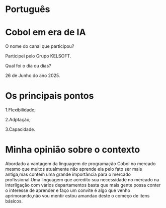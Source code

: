 # Português

# Cobol em era de IA 

O nome do canal que participou?


Participei pelo Grupo KELSOFT.


Qual foi o dia ou dias?


26 de Junho do ano 2025.


# Os principais pontos


1.Flexibilidade;

2.Adptação;

3.Capacidade.


# Minha opinião sobre o contexto 


<p>Abordado a vantagem da linguagem de programação Cobol no mercado mesmo que muitos atualmente não aprende ela pelo fato ser mais antiga,mas contém uma grande importância para o mercado profissional.Uma linguagem que
acredito sua necessidade no mercado  na interligação com vários departamentos basta que mais gente possa conter o interesse de aprender e faço um convite é algo que venho aprimorando,não vou mentir estou amandao deste o começo de itens básicos.</p>
